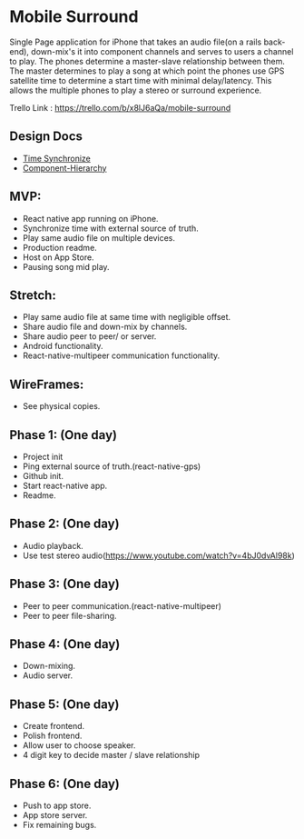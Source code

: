 # Mobile Surround

Single Page application for iPhone that takes an audio file(on a rails back-end), down-mix's it into component channels and serves to users a channel to play. The phones determine a master-slave relationship between them. The master determines to play a song at which point the phones use GPS satellite time to determine a start time with minimal delay/latency. This allows the multiple phones to play a stereo or surround experience.


Trello Link :
https://trello.com/b/x8lJ6aQa/mobile-surround

## Design Docs
- [Time Synchronize](./images/image1.JPG)
- [Component-Hierarchy](./component_hierarchy.md)


## MVP:
- React native app running on iPhone.
- Synchronize time with external source of truth.
- Play same audio file on multiple devices.
- Production readme.
- Host on App Store.
- Pausing song mid play.

## Stretch:
- Play same audio file at same time with negligible offset.
- Share audio file and down-mix by channels.
- Share audio peer to peer/ or server.
- Android functionality.
- React-native-multipeer communication functionality.

## WireFrames:
- See physical copies.

## Phase 1: (One day)
- Project init
- Ping external source of truth.(react-native-gps)
- Github init.
- Start react-native app.
- Readme.

## Phase 2: (One day)
- Audio playback.
- Use test stereo audio(https://www.youtube.com/watch?v=4bJ0dvAl98k)

## Phase 3: (One day)
- Peer to peer communication.(react-native-multipeer)
- Peer to peer file-sharing.

## Phase 4: (One day)
- Down-mixing.
- Audio server.

## Phase 5: (One day)
- Create frontend.
- Polish frontend.
- Allow user to choose speaker.
- 4 digit key to decide master / slave relationship


## Phase 6: (One day)
- Push to app store.
- App store server.
- Fix remaining bugs.
